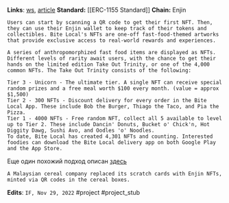 **Links**: [ws](https://bitelocal.com.au/), [article](https://enjin.io/blog/bitelocal-nfts-free-food)
**Standard:** [[ERC-1155 Standard]]
**Chain:** Enjin

```
Users can start by scanning a QR code to get their first NFT. Then, they can use their Enjin wallet to keep track of their tokens and collectibles. Bite Local's NFTs are one-off fast-food-themed artworks that provide exclusive access to real-world rewards and experiences.
```

```
A series of anthropomorphized fast food items are displayed as NFTs.
Different levels of rarity await users, with the chance to get their hands on the limited edition Take Out Trinity, or one of the 4,000 common NFTs. The Take Out Trinity consists of the following:
```

```
Tier 3 - Unicorn - The ultimate tier. A single NFT can receive special random prizes and a free meal worth $100 every month. (value = approx $1,500)
Tier 2 - 300 NFTs - Discount delivery for every order in the Bite Local App. These include Bob the Burger, Thiago the Taco, and Pia the Pizza.
Tier 1 - 4000 NFTs - Free random NFT, collect all 5 available to level up to Tier 2. These include Dancin' Donuts, Bucket o' Chick'n, Hot Diggity Dawg, Sushi Avo, and Oodles 'o' Noodles.
To date, Bite Local has created 4,301 NFTs and counting. Interested foodies can download the Bite Local delivery app on both Google Play and the App Store.  
```

Еще один похожий подход описан [здесь](https://enjin.io/blog/hapifam-nft)
```
A Malaysian cereal company replaced its scratch cards with Enjin NFTs, minted via QR codes in the cereal boxes.
```

**Edits**: `IF, Nov 29, 2022`
#project #project_stub 